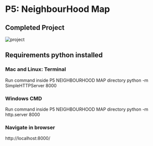 # P5: NeighbourHood Map

## Completed Project
![project](https://github.com/UndreamtMayhem/Udacity-Front-End-Web-Development/blob/master/P5%20NEIGHBOURHOOD%20MAP/completed_project.PNG)




## Requirements python installed
### Mac and Linux: Terminal
Run command inside P5 NEIGHBOURHOOD MAP directory
    python -m SimpleHTTPServer 8000

### Windows CMD
Run command inside P5 NEIGHBOURHOOD MAP directory
    python -m http.server 8000

### Navigate in browser
http://localhost:8000/

